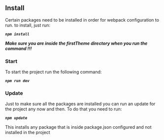 ## Install

Certain packages need to be installed in order for webpack configuration to run. to install, just run:

***``` npm install ```***

***Make sure you are inside the firstTheme directory when you run the command !!!***

### Start

To start the project run the following command:

***``` npm run dev ```***

### Update

Just to make sure all the packages are installed you can run an update for the project any now and then. To do that you need to run:

***``` npm update ```***

This installs any package that is inside package.json configured and not installed in the project
